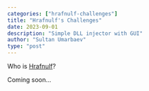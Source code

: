 ```yaml
---
categories: ["hrafnulf-challenges"]
title: "Hrafnulf's Challenges"
date: 2023-09-01
description: "Simple DLL injector with GUI"
author: "Sultan Umarbaev"
type: "post"
---
```


Who is [Hrafnulf](https://umarbaevb.github.io/)? 

Coming soon...